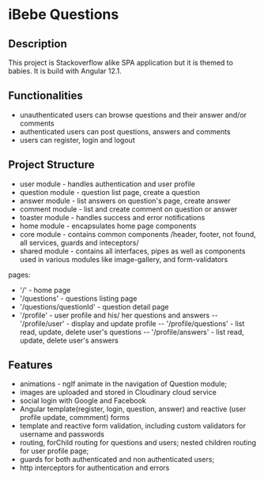 # iBebe Questions

## Description

This project is Stackoverflow alike SPA application but it is themed to babies. It is build with Angular 12.1.

## Functionalities

- unauthenticated users can browse questions and their answer and/or comments
- authenticated users can post questions, answers and comments
- users can register, login and logout

## Project Structure

- user module - handles authentication and user profile
- question module - question list page, create a question
- answer module - list answers on question's page, create answer
- comment module - list and create comment on question or answer
- toaster module - handles success and error notifications
- home module - encapsulates home page components
- core module - contains common components /header, footer, not found, all services, guards and inteceptors/
- shared module - contains all interfaces, pipes as well as components used in various modules like image-gallery, and form-validators

pages:

- '/' - home page
- '/questions' - questions listing page
- '/questions/questionId' - question detail page
- '/profile' - user profile and his/ her questions and answers
  -- '/profile/user' - display and update profile
  -- '/profile/questions' - list read, update, delete user's questions
  -- '/profile/answers' - list read, update, delete user's answers

## Features

- animations - ngIf animate in the navigation of Question module;
- images are uploaded and stored in Cloudinary cloud service
- social login with Google and Facebook
- Angular template(register, login, question, answer) and reactive (user profile update, commment) forms
- template and reactive form validation, including custom validators for username and passwords
- routing, forChild routing for questions and users; nested children routing for user profile page;
- guards for both authenticated and non authenticated users;
- http interceptors for authentication and errors

